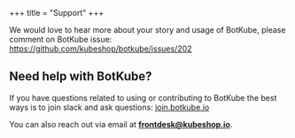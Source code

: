 +++
title = "Support"
+++

We would love to hear more about your story and usage of BotKube, please comment on BotKube issue: https://github.com/kubeshop/botkube/issues/202

## Need help with BotKube?

If you have questions related to using or contributing to BotKube the best ways is to join slack and ask questions: [join.botkube.io](https://join.botkube.io)

You can also reach out via email at [**frontdesk@kubeshop.io**](mailto:frontdesk@kubeshop.io).
